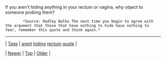<!--
title: If you aren&rsquo;t hiding anything in your rectum or vagina, why object to someone probing them?
date: 2020-06-28T15:27:00.231Z
tags: arent, hiding, rectum, quote
-->




If you aren&rsquo;t hiding anything in your rectum or vagina, why object to someone probing them?

            *Source: Radley Balko The next time you begin to agree with the argument that those that have nothing to hide have nothing to fear, remember this quote and think again.*

<!--BOTTOM-POST-NAVIGATION-->
---

| [Tags](tags.md) | [arent](tag-arent.md) [hiding](tag-hiding.md) [rectum](tag-rectum.md) [quote](tag-quote.md) |

| [Newer](72313997094.md) | [Top](index.md) | [Older](72338466428.md) |